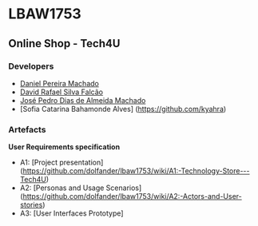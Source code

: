 # LBAW1753

## Online Shop - Tech4U

### Developers
* [Daniel Pereira Machado](https://github.com/dolfander)
* [David Rafael Silva Falcão](https://github.com/dolfander)
* [José Pedro Dias de Almeida Machado](https://github.com/dolfander)
* [Sofia Catarina Bahamonde Alves] (https://github.com/kyahra)

### Artefacts 

**User Requirements specification**
* A1: [Project presentation] (https://github.com/dolfander/lbaw1753/wiki/A1:-Technology-Store---Tech4U)
* A2: [Personas and Usage Scenarios] (https://github.com/dolfander/lbaw1753/wiki/A2:-Actors-and-User-stories)
* A3: [User Interfaces Prototype]
